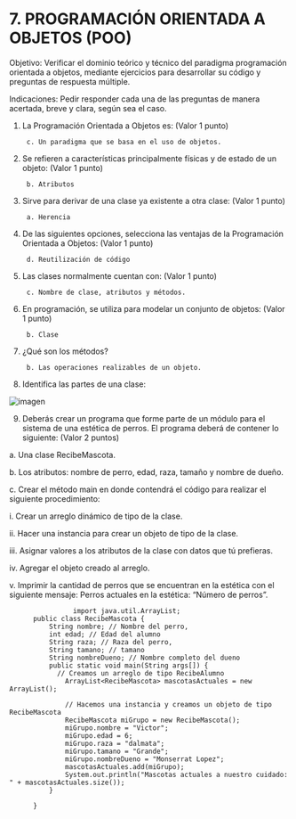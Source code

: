# 7. PROGRAMACIÓN ORIENTADA A OBJETOS (POO)
Objetivo: Verificar el dominio teórico y técnico del paradigma programación orientada a
objetos, mediante ejercicios para desarrollar su código y preguntas de respuesta
múltiple.

Indicaciones: Pedir responder cada una de las preguntas de manera acertada, breve y
clara, según sea el caso.

1. La Programación Orientada a Objetos es: (Valor 1 punto)

        c. Un paradigma que se basa en el uso de objetos.
      
2. Se refieren a características principalmente físicas y de estado de un objeto: (Valor 1 punto)

        b. Atributos

3. Sirve para derivar de una clase ya existente a otra clase: (Valor 1 punto)

        a. Herencia
        
4. De las siguientes opciones, selecciona las ventajas de la Programación Orientada a Objetos: (Valor 1 punto)

        d. Reutilización de código
        
5. Las clases normalmente cuentan con: (Valor 1 punto)

        c. Nombre de clase, atributos y métodos.
        
6. En programación, se utiliza para modelar un conjunto de objetos: (Valor 1 punto)

        b. Clase
        
7. ¿Qué son los métodos?

        b. Las operaciones realizables de un objeto.
        
8. Identifica las partes de una clase:

![imagen](https://user-images.githubusercontent.com/101481084/180623184-3f68af54-9d43-42a5-a4c6-87ce938218f9.png)


9. Deberás crear un programa que forme parte de un módulo para el sistema de una
estética de perros. El programa deberá de contener lo siguiente: (Valor 2 puntos)

a. Una clase RecibeMascota.

b. Los atributos: nombre de perro, edad, raza, tamaño y nombre de dueño.

c. Crear el método main en donde contendrá el código para realizar el
siguiente procedimiento:

  i. Crear un arreglo dinámico de tipo de la clase.
  
  ii. Hacer una instancia para crear un objeto de tipo de la clase.
  
  iii. Asignar valores a los atributos de la clase con datos que tú prefieras.
  
  iv. Agregar el objeto creado al arreglo.
  
  v. Imprimir la cantidad de perros que se encuentran en la estética con el
  siguiente mensaje: Perros actuales en la estética: “Número de
  perros”.

                    import java.util.ArrayList;
          public class RecibeMascota {
              String nombre; // Nombre del perro,
              int edad; // Edad del alumno
              String raza; // Raza del perro,
              String tamano; // tamano
              String nombreDueno; // Nombre completo del dueno
              public static void main(String args[]) {
                // Creamos un arreglo de tipo RecibeAlumno
                  ArrayList<RecibeMascota> mascotasActuales = new ArrayList();

                  // Hacemos una instancia y creamos un objeto de tipo RecibeMascota
                  RecibeMascota miGrupo = new RecibeMascota();
                  miGrupo.nombre = "Victor";
                  miGrupo.edad = 6;
                  miGrupo.raza = "dalmata";
                  miGrupo.tamano = "Grande";
                  miGrupo.nombreDueno = "Monserrat Lopez";
                  mascotasActuales.add(miGrupo);
                  System.out.println("Mascotas actuales a nuestro cuidado: " + mascotasActuales.size());
              }

          }
